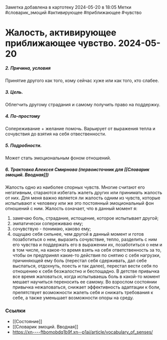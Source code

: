 Заметка добавлена в картотеку 2024-05-20 в 18:05
Метки #словарик_эмоций #активирующее #приближающее #чувство 

#  Жалость, активирующее приближающее чувство. 2024-05-20

##### 2. Причина, условия
Принятие другого как того, кому сейчас хуже или как того, кто слабее.
##### 3. Цель.
Облегчить другому страдания и самому получить право на поддержку.
##### 4. По-простому
Сопереживание + желание помочь. Варьирует от выражения тепла и сочувствия до взятия на себя отвественности.
##### 5. Подробности.
Может стать эмоциональным фоном отношений.
##### 6. Трактовка Алексея Смирнова (первоисточник для [[Словарик эмоций. Вводная]])
Жалость одно из наиболее спорных чувств. Многие считают его негативным, стараются избегать жалеть других или принимать жалость от них. Для меня важно является ли жалость одним из чувств, которые испытывают к человеку или же это постоянный эмоциональный фон отношений с ним. 
Жалость означает, что в данный момент я: 
1) замечаю боль, страдание, истощение, которое испытывает другой; 
2) эмпатически сопереживаю ему; 
3) сочувствую - понимаю, каково ему; 
4) ощущаю себя сильнее, чем другой в данный момент и готов позаботиться о нем, выразить сочувствие, тепло, разделить с ним его чувства и поддержать его в выражении их, позаботиться о нем и в том числе, на какое-то время взять на себя ответственность за то, чтобы он предпринял какие-то действия по снятию с себя нагрузки, причиняющей ему боль (перестал себя сдерживать, дал себе выспаться, отдохнуть, поесть и так далее), перестал вести себя по отношению к себя безжалостно и беспощадно. 
В детстве привычка все время жаловаться, когда испытываешь боль в какой-то момент мешает научиться переносить ее самому. Во взрослом состоянии привычка нежаловаться, снижает эффективность адаптации к боли, препятствует возможности жалеть себя и снижать требования к себе, а также уменьшает возможности опоры на среду.


### Ссылки
- [[Состояние]]
- [[Словарик эмоций. Вводная]]
- https://xn----ftbomobdq1b9f.xn--p1ai/article/vocabulary_of_senses/




